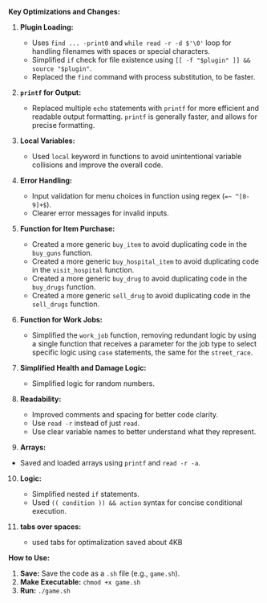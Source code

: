 **Key Optimizations and Changes:**

1.  **Plugin Loading:**
    *   Uses `find ... -print0` and `while read -r -d $'\0'` loop for handling filenames with spaces or special characters.
    *   Simplified `if` check for file existence using `[[ -f "$plugin" ]] && source "$plugin"`.
    *   Replaced the `find` command with process substitution, to be faster.

2.  **`printf` for Output:**
    *   Replaced multiple `echo` statements with `printf` for more efficient and readable output formatting. `printf` is generally faster, and allows for precise formatting.
   
3.  **Local Variables:**
    *   Used `local` keyword in functions to avoid unintentional variable collisions and improve the overall code.

4.  **Error Handling:**
    *   Input validation for menu choices in function using regex (`=~ ^[0-9]+$`).
    *   Clearer error messages for invalid inputs.

5. **Function for Item Purchase:**
    * Created a more generic `buy_item` to avoid duplicating code in the  `buy_guns` function.
     * Created a more generic `buy_hospital_item` to avoid duplicating code in the  `visit_hospital` function.
    * Created a more generic `buy_drug` to avoid duplicating code in the  `buy_drugs` function.
     * Created a more generic `sell_drug` to avoid duplicating code in the  `sell_drugs` function.
   
6. **Function for Work Jobs:**
    *  Simplified the `work_job` function, removing redundant logic by using a single function that receives a parameter for the job type to select specific logic using `case` statements, the same for the `street_race`.

7.  **Simplified Health and Damage Logic:**
     *  Simplified logic for random numbers.

8.  **Readability:**
    *   Improved comments and spacing for better code clarity.
    *   Use `read -r` instead of just `read`.
    *   Use clear variable names to better understand what they represent.

9. **Arrays:**
  * Saved and loaded arrays using `printf` and `read -r -a`.

10. **Logic:**
    *   Simplified nested `if` statements.
    *   Used `(( condition )) && action` syntax for concise conditional execution.
    
11. **tabs over spaces:**
    *   used tabs for optimalization saved about 4KB

**How to Use:**

1.  **Save:** Save the code as a `.sh` file (e.g., `game.sh`).
2.  **Make Executable:** `chmod +x game.sh`
3.  **Run:** `./game.sh`

